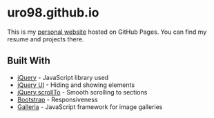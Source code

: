 # uro98.github.io
This is my [personal website](http://yujotseng.com) hosted on GitHub Pages. You can find my resume and projects there.

## Built With

* [jQuery](https://jquery.com/) - JavaScript library used
* [jQuery UI](https://jqueryui.com/) - Hiding and showing elements
* [jQuery.scrollTo](https://github.com/flesler/jquery.scrollTo) - Smooth scrolling to sections
* [Bootstrap](https://getbootstrap.com/) - Responsiveness
* [Galleria](https://galleria.io/) - JavaScript framework for image galleries